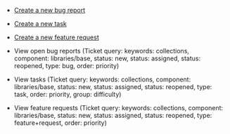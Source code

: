 - [Create a new bug report](/trac/ghc/trac/ghc/newticket?version=6.4.1&keywords=collections&component=libraries/base&type=bug)
- [Create a new task](/trac/ghc/trac/ghc/newticket?version=6.4.1&keywords=collections&component=libraries/base&type=task)
- [Create a new feature request](/trac/ghc/trac/ghc/newticket?version=6.4.1&keywords=collections&component=libraries/base&type=feature+request)

- View open bug reports (Ticket query: keywords: collections, component: libraries/base, status: new, status: assigned, status: reopened, type: bug, order: priority)
- View tasks (Ticket query: keywords: collections, component: libraries/base, status: new, status: assigned, status: reopened, type: task, order: priority, group: difficulty)
- View feature requests (Ticket query: keywords: collections, component: libraries/base, status: new, status: assigned, status: reopened, type: feature+request, order: priority)